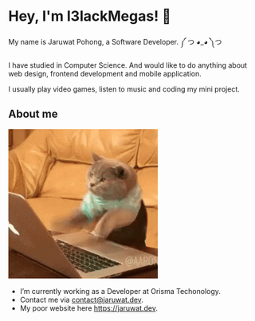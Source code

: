 # Hey, I'm l3lackMegas! 👋

My name is Jaruwat Pohong, a Software Developer. ༼ つ ◕_◕ ༽つ

I have studied in Computer Science. And would like to do anything about web design, frontend development and mobile application.

I usually play video games, listen to music and coding my mini project.

## About me

![Typing Cat](https://raw.githubusercontent.com/l3lackMegas/l3lackMegas/main/cat.gif)

- I’m currently working as a Developer at Orisma Techonology.
- Contact me via contact@jaruwat.dev.
- My poor website here https://jaruwat.dev.
